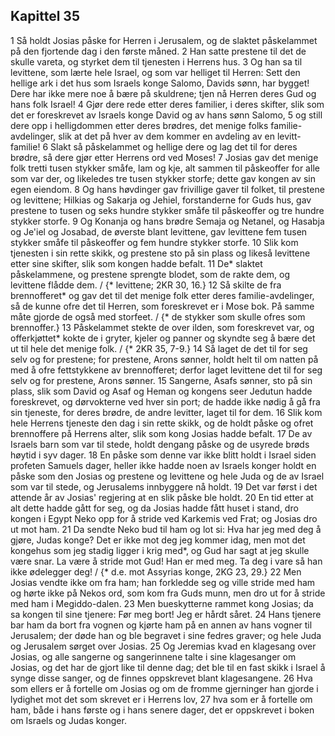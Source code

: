 ## Kapittel 35

1 Så holdt Josias påske for Herren i Jerusalem, og de slaktet påskelammet på den fjortende dag i den første måned.
2 Han satte prestene til det de skulle vareta, og styrket dem til tjenesten i Herrens hus.
3 Og han sa til levittene, som lærte hele Israel, og som var helliget til Herren: Sett den hellige ark i det hus som Israels konge Salomo, Davids sønn, har bygget! Dere har ikke mere noe å bære på skuldrene; tjen nå Herren deres Gud og hans folk Israel!
4 Gjør dere rede etter deres familier, i deres skifter, slik som det er foreskrevet av Israels konge David og av hans sønn Salomo,
5 og still dere opp i helligdommen etter deres brødres, det menige folks familie-avdelinger, slik at det på hver av dem kommer en avdeling av en levitt-familie!
6 Slakt så påskelammet og hellige dere og lag det til for deres brødre, så dere gjør etter Herrens ord ved Moses!
7 Josias gav det menige folk tretti tusen stykker småfe, lam og kje, alt sammen til påskeoffer for alle som var der, og likeledes tre tusen stykker storfe; dette gav kongen av sin egen eiendom.
8 Og hans høvdinger gav frivillige gaver til folket, til prestene og levittene; Hilkias og Sakarja og Jehiel, forstanderne for Guds hus, gav prestene to tusen og seks hundre stykker småfe til påskeoffer og tre hundre stykker storfe.
9 Og Konanja og hans brødre Semaja og Netanel, og Hasabja og Je'iel og Josabad, de øverste blant levittene, gav levittene fem tusen stykker småfe til påskeoffer og fem hundre stykker storfe.
10 Slik kom tjenesten i sin rette skikk, og prestene sto på sin plass og likeså levittene etter sine skifter, slik som kongen hadde befalt.
11 De* slaktet påskelammene, og prestene sprengte blodet, som de rakte dem, og levittene flådde dem. / {* levittene; 2KR 30, 16.}
12 Så skilte de fra brennofferet* og gav det til det menige folk etter deres familie-avdelinger, så de kunne ofre det til Herren, som foreskrevet er i Mose bok. På samme måte gjorde de også med storfeet. / {* de stykker som skulle ofres som brennoffer.}
13 Påskelammet stekte de over ilden, som foreskrevet var, og offerkjøttet* kokte de i gryter, kjeler og panner og skyndte seg å bære det ut til hele det menige folk. / {* 2KR 35, 7-9.}
14 Så laget de det til for seg selv og for prestene; for prestene, Arons sønner, holdt helt til om natten på med å ofre fettstykkene av brennofferet; derfor laget levittene det til for seg selv og for prestene, Arons sønner.
15 Sangerne, Asafs sønner, sto på sin plass, slik som David og Asaf og Heman og kongens seer Jedutun hadde foreskrevet, og dørvokterne ved hver sin port; de hadde ikke nødig å gå fra sin tjeneste, for deres brødre, de andre levitter, laget til for dem.
16 Slik kom hele Herrens tjeneste den dag i sin rette skikk, og de holdt påske og ofret brennoffere på Herrens alter, slik som kong Josias hadde befalt.
17 De av Israels barn som var til stede, holdt dengang påske og de usyrede brøds høytid i syv dager.
18 En påske som denne var ikke blitt holdt i Israel siden profeten Samuels dager, heller ikke hadde noen av Israels konger holdt en påske som den Josias og prestene og levittene og hele Juda og de av Israel som var til stede, og Jerusalems innbyggere nå holdt.
19 Det var først i det attende år av Josias' regjering at en slik påske ble holdt.
20 En tid etter at alt dette hadde gått for seg, og da Josias hadde fått huset i stand, dro kongen i Egypt Neko opp for å stride ved Karkemis ved Frat; og Josias dro ut mot ham.
21 Da sendte Neko bud til ham og lot si: Hva har jeg med deg å gjøre, Judas konge? Det er ikke mot deg jeg kommer idag, men mot det kongehus som jeg stadig ligger i krig med*, og Gud har sagt at jeg skulle være snar. La være å stride mot Gud! Han er med meg. Ta deg i vare så han ikke ødelegger deg! / {* d.e. mot Assyrias konge, 2KG 23, 29.}
22 Men Josias vendte ikke om fra ham; han forkledde seg og ville stride med ham og hørte ikke på Nekos ord, som kom fra Guds munn, men dro ut for å stride med ham i Megiddo-dalen.
23 Men bueskytterne rammet kong Josias; da sa kongen til sine tjenere: Før meg bort! Jeg er hårdt såret.
24 Hans tjenere bar ham da bort fra vognen og kjørte ham på en annen av hans vogner til Jerusalem; der døde han og ble begravet i sine fedres graver; og hele Juda og Jerusalem sørget over Josias.
25 Og Jeremias kvad en klagesang over Josias, og alle sangerne og sangerinnene talte i sine klagesanger om Josias, og det har de gjort like til denne dag; det ble til en fast skikk i Israel å synge disse sanger, og de finnes oppskrevet blant klagesangene.
26 Hva som ellers er å fortelle om Josias og om de fromme gjerninger han gjorde i lydighet mot det som skrevet er i Herrens lov,
27 hva som er å fortelle om ham, både i hans første og i hans senere dager, det er oppskrevet i boken om Israels og Judas konger.
